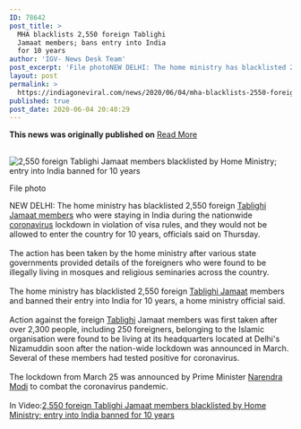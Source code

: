 ```yaml
---
ID: 78642
post_title: >
  MHA blacklists 2,550 foreign Tablighi
  Jamaat members; bans entry into India
  for 10 years
author: 'IGV- News Desk Team'
post_excerpt: 'File photoNEW DELHI: The home ministry has blacklisted 2,550 foreign Tablighi Jamaat members who were staying in India during the nationwide coronavirus lockdown in violation of visa rules, and they would not be allowed to enter the country for 10 years, officials said on Thursday. The action has been taken by the home ministry after&hellip;'
layout: post
permalink: >
  https://indiagoneviral.com/news/2020/06/04/mha-blacklists-2550-foreign-tablighi-jamaat-members-bans-entry-into-india-for-10-years/78642/india-gone-viral/
published: true
post_date: 2020-06-04 20:40:29
---
```

<b>This news was originally published on</b> <a href="https://timesofindia.indiatimes.com/india/mha-blacklists-2550-foreign-tablighi-jamaat-members-bans-entry-into-india-for-10-years/articleshow/76196782.cms" class="button purchase" rel="nofollow noopener noreferrer" target="_blank">Read More</a> <br/><br/><div class=""><section><div><div data-ga="ATF_lead_video|video-lead-user_initiated|msid_76196782-video_76197852" data-setgacategory="true"><p><img alt="2,550 foreign Tablighi Jamaat members blacklisted by Home Ministry; entry into India banned for 10 years" imageclassname="_3-vUH _2gIK-" imgsize="76197852&imgsize=153811" msid="76197852" offsetvertical="0" placeholdermsid="" placeholdersrc="https://static.toiimg.com/photo/42706777.gif" resizemode="4" src="https://static.toiimg.com/photo/42706777.gif" title="2,550 foreign Tablighi Jamaat members blacklisted by Home Ministry; entry into India banned for 10 years" type="thumb"></img></p></div></div></section><p><span>File photo</span></p><p>NEW DELHI: The home ministry has blacklisted 2,550 foreign <a class="" data-ga="within_article-topic_link|topic_Tablighi-Jamaat-members" frmappuse="1" href="https://timesofindia.indiatimes.com/topic/Tablighi-Jamaat-members" styleobj="[object Object]">Tablighi Jamaat members</a> who were staying in India during the nationwide <a class="" data-ga="within_article-topic_link|topic_https://timesofindia.indiatimes.com/coronavirus" frmappuse="1" href="https://timesofindia.indiatimes.com/coronavirus" styleobj="[object Object]">coronavirus</a> lockdown in violation of visa rules, and they would not be allowed to enter the country for 10 years, officials said on Thursday. <br></br>The action has been taken by the home ministry after various state governments provided details of the foreigners who were found to be illegally living in mosques and religious seminaries across the country. <br></br>The home ministry has blacklisted 2,550 foreign <a class="" data-ga="within_article-topic_link|topic_Tablighi-Jamaat" frmappuse="1" href="https://timesofindia.indiatimes.com/topic/Tablighi-Jamaat" styleobj="[object Object]">Tablighi Jamaat</a> members and banned their entry into India for 10 years, a home ministry official said. <br></br>Action against the foreign <a class="" data-ga="within_article-topic_link|topic_Tablighi" frmappuse="1" href="https://timesofindia.indiatimes.com/topic/Tablighi" styleobj="[object Object]">Tablighi</a> Jamaat members was first taken after over 2,300 people, including 250 foreigners, belonging to the Islamic organisation were found to be living at its headquarters located at Delhi's Nizamuddin soon after the nation-wide lockdown was announced in March. Several of these members had tested positive for coronavirus. <br></br>The lockdown from March 25 was announced by Prime Minister <a class="" data-ga="within_article-topic_link|topic_http://timesofindia.indiatimes.com/topic/Narendra-Modi" frmappuse="1" href="http://timesofindia.indiatimes.com/topic/Narendra-Modi" styleobj="[object Object]">Narendra Modi</a> to combat the coronavirus pandemic. <br></br>In Video:<a frmappuse="1" href="https://timesofindia.indiatimes.com/videos/news/2550-foreign-tablighi-jamaat-members-blacklisted-by-home-ministry-entry-into-india-banned-for-10-years/videoshow/76197852.cms">2,550 foreign Tablighi Jamaat members blacklisted by Home Ministry; entry into India banned for 10 years</a></p></div>